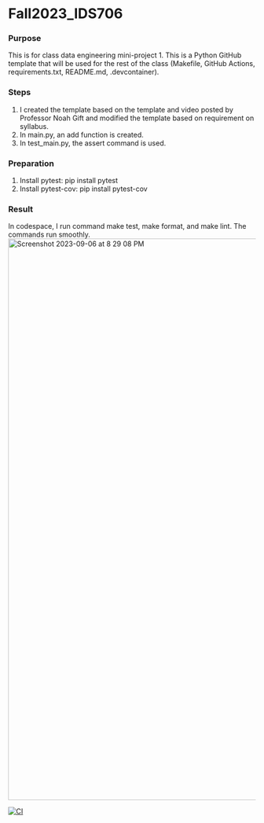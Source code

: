 # Fall2023_IDS706
### Purpose
This is for class data engineering mini-project 1. 
This is a Python GitHub template that will be used for the rest of the class (Makefile, GitHub Actions, requirements.txt,
README.md, .devcontainer).

### Steps
1. I created the template based on the template and video posted by Professor Noah Gift and modified the template based on requirement on syllabus.
2. In main.py, an add function is created. 
3. In test_main.py, the assert command is used.

### Preparation
1. Install pytest: pip install pytest
2. Install pytest-cov: pip install pytest-cov

### Result
In codespace, I run command make test, make format, and make lint.
The commands run smoothly.
<img width="1143" alt="Screenshot 2023-09-06 at 8 29 08 PM" src="https://github.com/JiayiZhou36/Fall2023_IDS706/assets/143651921/3e9e891d-a933-4ffb-80c1-cbdcd101d5a9">

[![CI](https://github.com/JiayiZhou36/Fall2023_IDS706/actions/workflows/CI.yml/badge.svg)](https://github.com/JiayiZhou36/Fall2023_IDS706/actions/workflows/CI.yml)
